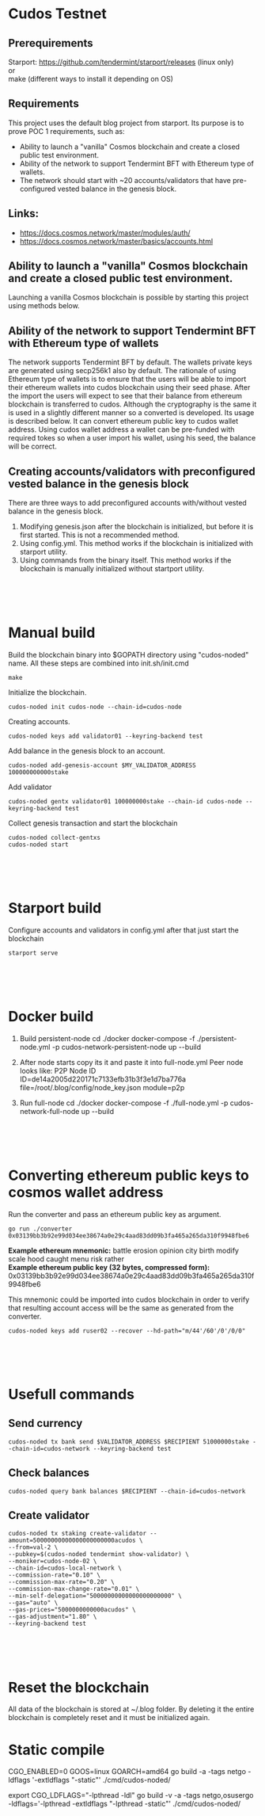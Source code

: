 # Cudos Testnet

## Prerequirements

Starport: https://github.com/tendermint/starport/releases (linux only)<br />
or<br />
make (different ways to install it depending on OS)

## Requirements

This project uses the default blog project from starport. Its purpose is to prove POC 1 requirements, such as:

- Ability to launch a "vanilla" Cosmos blockchain and create a closed public test environment.
- Ability of the network to support Tendermint BFT with Ethereum type of wallets.
- The network should start with ~20 accounts/validators that have pre-configured vested balance in the genesis block.

## Links:

- https://docs.cosmos.network/master/modules/auth/
- https://docs.cosmos.network/master/basics/accounts.html

## Ability to launch a "vanilla" Cosmos blockchain and create a closed public test environment.

Launching a vanilla Cosmos blockchain is possible by starting this project using methods below.

## Ability of the network to support Tendermint BFT with Ethereum type of wallets

The network supports Tendermint BFT by default. The wallets private keys are generated using secp256k1 also by default. The rationale of using Ethereum type of wallets is to ensure that the users will be able to import their ethereum wallets into cudos blockchain using their seed phase. After the import the users will expect to see that their balance from ethereum blockchain is transferred to cudos. Although the cryptography is the same it is used in a slightly different manner so a converted is developed. Its usage is described below. It can convert ethereum public key to cudos wallet address. Using cudos wallet address a wallet can be pre-funded with required tokes so when a user import his wallet, using his seed, the balance will be correct.

## Creating accounts/validators with preconfigured vested balance in the genesis block

There are three ways to add preconfigured accounts with/without vested balance in the genesis block.

1. Modifying genesis.json after the blockchain is initialized, but before it is first started. This is not a recommended method.
2. Using config.yml. This method works if the blockchain is initialized with starport utility.
3. Using commands from the binary itself. This method works if the blockchain is manually initialized without startport utility.

<br />
<br />
<br />

# Manual build

Build the blockchain binary into $GOPATH directory using "cudos-noded" name. All these steps are combined into init.sh/init.cmd

    make

Initialize the blockchain.

    cudos-noded init cudos-node --chain-id=cudos-node

Creating accounts.

    cudos-noded keys add validator01 --keyring-backend test

Add balance in the genesis block to an account.

    cudos-noded add-genesis-account $MY_VALIDATOR_ADDRESS 100000000000stake

Add validator

    cudos-noded gentx validator01 100000000stake --chain-id cudos-node --keyring-backend test

Collect genesis transaction and start the blockchain

    cudos-noded collect-gentxs
    cudos-noded start

<br />
<br />
<br />

# Starport build

Configure accounts and validators in config.yml after that just start the blockchain

    starport serve

<br />
<br />
<br />

# Docker build

1. Build persistent-node
   cd ./docker
   docker-compose -f ./persistent-node.yml -p cudos-network-persistent-node up --build

2. After node starts copy its it and paste it into full-node.yml
   Peer node looks like:
   P2P Node ID ID=de14a2005d220171c7133efb31b3f3e1d7ba776a file=/root/.blog/config/node_key.json module=p2p

3. Run full-node
   cd ./docker
   docker-compose -f ./full-node.yml -p cudos-network-full-node up --build

<br />
<br />
<br />

# Converting ethereum public keys to cosmos wallet address

Run the converter and pass an ethereum public key as argument.

    go run ./converter 0x03139bb3b92e99d034ee38674a0e29c4aad83dd09b3fa465a265da310f9948fbe6

<b>Example ethereum mnemonic:</b> battle erosion opinion city birth modify scale hood caught menu risk rather<br >
<b>Example ethereum public key (32 bytes, compressed form):</b> 0x03139bb3b92e99d034ee38674a0e29c4aad83dd09b3fa465a265da310f9948fbe6

This mnemonic could be imported into cudos blockchain in order to verify that resulting account access will be the same as generated from the converter.

    cudos-noded keys add ruser02 --recover --hd-path="m/44'/60'/0'/0/0"

<br />
<br />
<br />

# Usefull commands

## Send currency

    cudos-noded tx bank send $VALIDATOR_ADDRESS $RECIPIENT 51000000stake --chain-id=cudos-network --keyring-backend test

## Check balances

    cudos-noded query bank balances $RECIPIENT --chain-id=cudos-network

## Create validator

    cudos-noded tx staking create-validator --amount=50000000000000000000000acudos \
    --from=val-2 \
    --pubkey=$(cudos-noded tendermint show-validator) \
    --moniker=cudos-node-02 \
    --chain-id=cudos-local-network \
    --commission-rate="0.10" \
    --commission-max-rate="0.20" \
    --commission-max-change-rate="0.01" \
    --min-self-delegation="50000000000000000000000" \
    --gas="auto" \
    --gas-prices="5000000000000acudos" \
    --gas-adjustment="1.80" \
    --keyring-backend test

<br />
<br />
<br />

# Reset the blockchain

All data of the blockchain is stored at ~/.blog folder. By deleting it the entire blockchain is completely reset and it must be initialized again.

# Static compile

CGO_ENABLED=0 GOOS=linux GOARCH=amd64 go build -a -tags netgo -ldflags '-extldflags "-static"' ./cmd/cudos-noded/

export CGO_LDFLAGS="-lpthread -ldl"
go build -v -a -tags netgo,osusergo -ldflags='-lpthread -extldflags "-lpthread -static"' ./cmd/cudos-noded/
